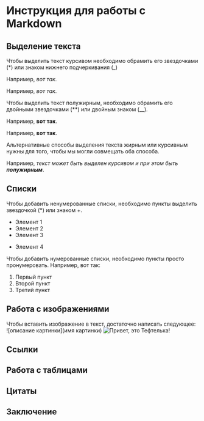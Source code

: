 # Инструкция для работы с Markdown

## Выделение текста

Чтобы выделить текст курсивом необходимо обрамить его звездочками (*) или знаком нижнего подчеркивания (_) 

Например, _вот так_.

Например, *вот так*.

Чтобы выделить текст полужирным, необходимо обрамить его двойными звездочками (**) или двойным знаком (__).

Например, __вот так__.

Например, **вот так**.

Альтернативные способы выделения текста жирным или курсивным нужны для того, чтобы мы могли совмещать оба способа. 

Например, _текст может быть выделен курсивом и при этом быть **полужирным**_.

## Списки

Чтобы добавить ненумерованные списки, необходимо пункты выделить звездочкой (*) или знаком +.
* Элемент 1
* Элемент 2
* Элемент 3
+ Элемент 4

Чтобы добавить нумерованные списки, необходимо пункты просто пронумеровать.
Например, вот так:
1. Первый пункт
2. Второй пункт
3. Третий пункт


## Работа с изображениями

Чтобы вставить изображение в текст, достаточно написать следующее: ![описание картинки](имя картинки)
![Привет, это Тефтелька!](teftelka.jpg)

## Ссылки

## Работа с таблицами

## Цитаты

## Заключение